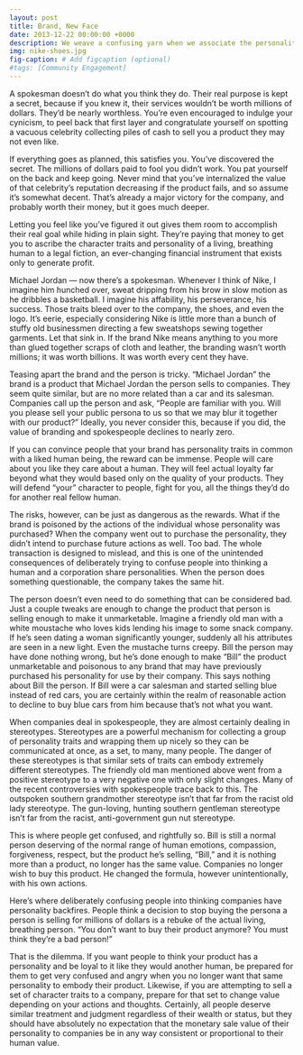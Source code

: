 ```yaml
---
layout: post
title: Brand, New Face
date: 2013-12-22 00:00:00 +0000
description: We weave a confusing yarn when we associate the personality traits of a human with a corporation.
img: nike-shoes.jpg
fig-caption: # Add figcaption (optional)
#tags: [Community Engagement]
---
```

A spokesman doesn’t do what you think they do. Their real purpose is kept a secret, because if you knew it, their services wouldn’t be worth millions of dollars. They’d be nearly worthless. You’re even encouraged to indulge your cynicism, to peel back that first layer and congratulate yourself on spotting a vacuous celebrity collecting piles of cash to sell you a product they may not even like.

If everything goes as planned, this satisfies you. You’ve discovered the secret. The millions of dollars paid to fool you didn’t work. You pat yourself on the back and keep going. Never mind that you’ve internalized the value of that celebrity’s reputation decreasing if the product fails, and so assume it’s somewhat decent. That’s already a major victory for the company, and probably worth their money, but it goes much deeper.

Letting you feel like you’ve figured it out gives them room to accomplish their real goal while hiding in plain sight. They’re paying that money to get you to ascribe the character traits and personality of a living, breathing human to a legal fiction, an ever-changing financial instrument that exists only to generate profit.

Michael Jordan — now there’s a spokesman. Whenever I think of Nike, I imagine him hunched over, sweat dripping from his brow in slow motion as he dribbles a basketball. I imagine his affability, his perseverance, his success. Those traits bleed over to the company, the shoes, and even the logo. It’s eerie, especially considering Nike is little more than a bunch of stuffy old businessmen directing a few sweatshops sewing together garments. Let that sink in. If the brand Nike means anything to you more than glued together scraps of cloth and leather, the branding wasn’t worth millions; it was worth billions. It was worth every cent they have.

Teasing apart the brand and the person is tricky. “Michael Jordan” the brand is a product that Michael Jordan the person sells to companies. They seem quite similar, but are no more related than a car and its salesman. Companies call up the person and ask, “People are familiar with you. Will you please sell your public persona to us so that we may blur it together with our product?” Ideally, you never consider this, because if you did, the value of branding and spokespeople declines to nearly zero.

If you can convince people that your brand has personality traits in common with a liked human being, the reward can be immense. People will care about you like they care about a human. They will feel actual loyalty far beyond what they would based only on the quality of your products. They will defend “your” character to people, fight for you, all the things they’d do for another real fellow human.

The risks, however, can be just as dangerous as the rewards. What if the brand is poisoned by the actions of the individual whose personality was purchased? When the company went out to purchase the personality, they didn’t intend to purchase future actions as well. Too bad. The whole transaction is designed to mislead, and this is one of the unintended consequences of deliberately trying to confuse people into thinking a human and a corporation share personalities. When the person does something questionable, the company takes the same hit.

The person doesn’t even need to do something that can be considered bad. Just a couple tweaks are enough to change the product that person is selling enough to make it unmarketable. Imagine a friendly old man with a white moustache who loves kids lending his image to some snack company. If he’s seen dating a woman significantly younger, suddenly all his attributes are seen in a new light. Even the mustache turns creepy. Bill the person may have done nothing wrong, but he’s done enough to make “Bill” the product unmarketable and poisonous to any brand that may have previously purchased his personality for use by their company. This says nothing about Bill the person. If Bill were a car salesman and started selling blue instead of red cars, you are certainly within the realm of reasonable action to decline to buy blue cars from him because that’s not what you want.

When companies deal in spokespeople, they are almost certainly dealing in stereotypes. Stereotypes are a powerful mechanism for collecting a group of personality traits and wrapping them up nicely so they can be communicated at once, as a set, to many, many people. The danger of these stereotypes is that similar sets of traits can embody extremely different stereotypes. The friendly old man mentioned above went from a positive stereotype to a very negative one with only slight changes. Many of the recent controversies with spokespeople trace back to this. The outspoken southern grandmother stereotype isn’t that far from the racist old lady stereotype. The gun-loving, hunting southern gentleman stereotype isn’t far from the racist, anti-government gun nut stereotype.

This is where people get confused, and rightfully so. Bill is still a normal person deserving of the normal range of human emotions, compassion, forgiveness, respect, but the product he’s selling, “Bill,” and it is nothing more than a product, no longer has the same value. Companies no longer wish to buy this product. He changed the formula, however unintentionally, with his own actions.

Here’s where deliberately confusing people into thinking companies have personality backfires. People think a decision to stop buying the persona a person is selling for millions of dollars is a rebuke of the actual living, breathing person. “You don’t want to buy their product anymore? You must think they’re a bad person!”

That is the dilemma. If you want people to think your product has a personality and be loyal to it like they would another human, be prepared for them to get very confused and angry when you no longer want that same personality to embody their product. Likewise, if you are attempting to sell a set of character traits to a company, prepare for that set to change value depending on your actions and thoughts. Certainly, all people deserve similar treatment and judgment regardless of their wealth or status, but they should have absolutely no expectation that the monetary sale value of their personality to companies be in any way consistent or proportional to their human value.